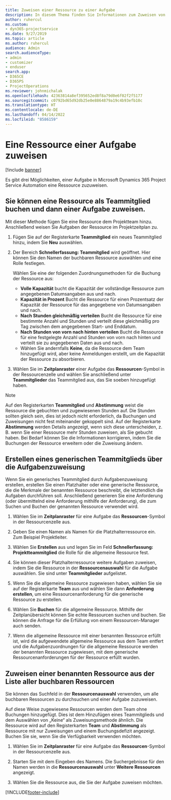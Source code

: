 ```yaml
---
title: Zuweisen einer Ressource zu einer Aufgabe
description: In diesem Thema finden Sie Informationen zum Zuweisen von Ressourcen zu Aufgaben.
author: ruhercul
ms.custom:
- dyn365-projectservice
ms.date: 9/27/2019
ms.topic: article
ms.author: ruhercul
audience: Admin
search.audienceType:
- admin
- customizer
- enduser
search.app:
- D365CE
- D365PS
- ProjectOperations
ms.reviewer: johnmichalak
ms.openlocfilehash: 42363814a8ef395652ed8f8a79d0e6f02f2f5177
ms.sourcegitcommit: c0792bd65d92db25e0e8864879a19c4b93efb10c
ms.translationtype: HT
ms.contentlocale: de-DE
ms.lasthandoff: 04/14/2022
ms.locfileid: "8586159"
---
```

# <a name="assign-a-resource-to-a-task"></a>Eine Ressource einer Aufgabe zuweisen

[!include [banner](../includes/psa-now-project-operations.md)]

Es gibt drei Möglichkeiten, einer Aufgabe in Microsoft Dynamics 365 Project Service Automation eine Ressource zuzuweisen.

## <a name="book-a-resource-as-a-team-member-and-then-assign-the-resource-to-a-task"></a>Sie können eine Ressource als Teammitglied buchen und dann einer Aufgabe zuweisen.

Mit dieser Methode fügen Sie eine Ressource dem Projektteam hinzu. Anschließend weisen Sie Aufgaben der Ressource im Projektzeitplan zu.

1. Fügen Sie auf der Registerkarte **Teammitglied** ein neues Teammitglied hinzu, indem Sie **Neu** auswählen. 

2. Der Bereich **Schnellerfassung: Teammitglied** wird geöffnet. Hier können Sie den Namen der buchbaren Ressource auswählen und eine Rolle festlegen. 

    Wählen Sie eine der folgenden Zuordnungsmethoden für die Buchung der Ressource aus:

    - **Volle Kapazität** bucht die Kapazität der vollständige Ressource zum angegebenen Datumsangaben aus und nach.
    - **Kapazität in Prozent** Bucht die Ressource für einen Prozentsatz der Kapazität der Ressource für das angegebene von Datumsangaben und nach.
    - **Nach Stunden gleichmäßig verteilen** Bucht die Ressource für eine bestimmte Anzahl und Stunden und verteilt diese gleichmäßig pro Tag zwischen dem angegebenen Start- und Enddatum.
    - **Nach Stunden von vorn nach hinten verteilen** Bucht die Ressource für eine festgelegte Anzahl und Stunden von vorn nach hinten und verteilt sie zu angegebenen Daten aus und nach.
    - Wählen Sie andernfalls **Keine**, da die Ressource dem Team hinzugefügt wird, aber keine Anmeldungen erstellt, um die Kapazität der Ressource zu absorbieren.

3. Wählen Sie im **Zeitplanraster** einer Aufgabe das **Ressourcen**-Symbol in der Ressourcenzelle und wählen Sie anschließend unter **Teammitglieder** das Teammitglied aus, das Sie soeben hinzugefügt haben. 

> [!NOTE]
> Auf den Registerkarten **Teammitglied** und **Abstimmung** weist die Ressource die gebuchten und zugewiesenen Stunden auf. Die Stunden sollten gleich sein, dies ist jedoch nicht erforderlich, da Buchungen und Zuweisungen nicht fest miteinander gekoppelt sind. Auf der Registerkarte **Abstimmung** werden Details angezeigt, wenn sich diese unterscheiden, z. B. wenn Sie einer Ressource mehr Stunden zuweisen, als Sie gebucht haben. Bei Bedarf können Sie die Informationen korrigieren, indem Sie die Buchungen der Ressource erweitern oder die Zuweisung ändern.

## <a name="create-a-generic-team-member-through-task-assignment"></a>Erstellen eines generischen Teammitglieds über die Aufgabenzuweisung

Wenn Sie ein generisches Teammitglied durch Aufgabenzuweisung erstellen, erstellen Sie einen Platzhalter oder eine generische Ressource, die die Merkmale der benannten Ressource beschreibt, die letztendlich die Aufgaben durchführen soll. Anschließend generieren Sie eine Anforderung (oder übermittelnd eine Anforderung mithilfe der Anforderung), die zum Suchen und Buchen der genannten Ressource verwendet wird.

1. Wählen Sie im **Zeitplanraster** für eine Aufgabe das **Ressourcen**-Symbol in der Ressourcenzelle aus.

2. Geben Sie einen Namen als Namen für die Platzhalterressource ein. Zum Beispiel Projektleiter.

3. Wählen Sie **Erstellen** aus und legen Sie im Feld **Schnellerfassung: Projektteammitglied** die Rolle für die allgemeine Ressource fest.

4. Sie können dieser Platzhalterressource weitere Aufgaben zuweisen, indem Sie die Ressource in der **Ressourcenauswahl** für die Aufgabe auswählen. Sie sind unter **Teammitglieder** aufgelistet.

5. Wenn Sie die allgemeine Ressource zugewiesen haben, wählen Sie sie auf der Registerkarte **Team** aus und wählen Sie dann **Anforderung erstellen**, um eine Ressourcenanforderung für die generische Ressource zu erstellen.

6. Wählen Sie **Buchen** für die allgemeine Ressource. Mithilfe der Zeitplanübersicht können Sie echte Ressourcen suchen und buchen. Sie können die Anfrage für die Erfüllung von einem Ressourcen-Manager auch senden.

7. Wenn die allgemeine Ressource mit einer benannten Ressource erfüllt ist, wird die aufgewendete allgemeine Ressource aus dem Team entfert und die Aufgabenzuordnungen für die allgemeine Ressource werden der benannten Ressource zugewiesen, mit dem generische Ressourcenanforderungen für der Ressource erfüllt wurden.

## <a name="assign-a-named-resource-from-the-list-of-all-bookable-resources"></a>Zuweisen einer benannten Ressource aus der Liste aller buchbaren Ressourcen

Sie können das Suchfeld in der **Ressourcenauswahl** verwenden, um alle buchbaren Ressourcen zu durchsuchen und einer Aufgabe zuzuweisen.

Auf diese Weise zugewiesene Ressourcen werden dem Team ohne Buchungen hinzugefügt. Dies ist dem Hinzufügen eines Teammitglieds und dem Auswählen von „Keine“ als Zuweisungsmethode ähnlich. Die Ressource wird auf den Registerkarten **Team** und **Abstimmung** als Ressource mit nur Zuweisungen und einem Buchungsdefizit angezeigt. Buchen Sie sie, wenn Sie die Verfügbarkeit verwenden möchten.

1. Wählen Sie im **Zeitplanraster** für eine Aufgabe das **Ressourcen**-Symbol in der Ressourcenzelle aus.

2. Starten Sie mit dem Eingeben des Namens. Die Suchergebnisse für den Namen werden in die **Ressourcenauswahl** unter **Weitere Ressourcen** angezeigt.

3. Wählen Sie die Ressource aus, die Sie der Aufgabe zuweisen möchten.



[!INCLUDE[footer-include](../includes/footer-banner.md)]

